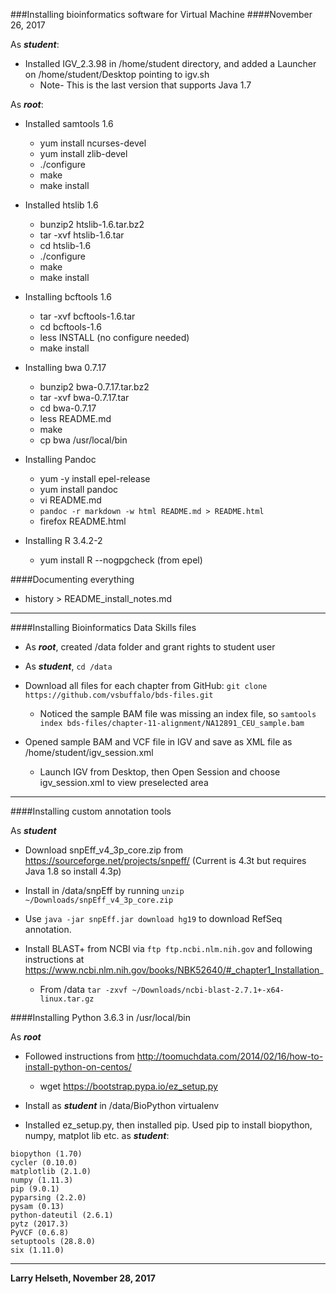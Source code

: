 ###Installing bioinformatics software for Virtual Machine
####November 26, 2017

As ***student***:

- Installed IGV_2.3.98 in /home/student directory, and added a Launcher on /home/student/Desktop pointing to igv.sh
    - Note- This is the last version that supports Java 1.7

As ***root***:

- Installed samtools 1.6   
   - yum install ncurses-devel
   - yum install zlib-devel
   - ./configure
   - make
   - make install
   
- Installed htslib 1.6
   - bunzip2 htslib-1.6.tar.bz2 
   - tar -xvf htslib-1.6.tar 
   - cd htslib-1.6
   - ./configure
   - make
   - make install
   
- Installing bcftools 1.6
   - tar -xvf bcftools-1.6.tar 
   - cd bcftools-1.6
   - less INSTALL (no configure needed)
   - make install
   
- Installing bwa 0.7.17
   - bunzip2 bwa-0.7.17.tar.bz2 
   - tar -xvf bwa-0.7.17.tar 
   - cd bwa-0.7.17
   - less README.md
   - make
   - cp bwa /usr/local/bin

- Installing Pandoc
   - yum -y install epel-release
   - yum install pandoc
   - vi README.md
   - `pandoc -r markdown -w html README.md > README.html`
   - firefox README.html

- Installing R 3.4.2-2
   - yum install R --nogpgcheck (from epel)
  
####Documenting everything

   - history > README_install_notes.md

---

####Installing Bioinformatics Data Skills files

- As ***root***, created /data folder and grant rights to student user

- As ***student***, `cd /data`

- Download all files for each chapter from GitHub:  `git clone https://github.com/vsbuffalo/bds-files.git`

   - Noticed the sample BAM file was missing an index file, so `samtools index bds-files/chapter-11-alignment/NA12891_CEU_sample.bam`

- Opened sample BAM and VCF file in IGV and save as XML file as /home/student/igv_session.xml

   - Launch IGV from Desktop, then Open Session and choose igv_session.xml to view preselected area

---

####Installing custom annotation tools

As ***student***

- Download snpEff_v4_3p_core.zip from https://sourceforge.net/projects/snpeff/ (Current is 4.3t but requires Java 1.8 so install 4.3p)

- Install in /data/snpEff by running `unzip ~/Downloads/snpEff_v4_3p_core.zip`

- Use `java -jar snpEff.jar download hg19` to download RefSeq annotation.

- Install BLAST+ from NCBI via `ftp ftp.ncbi.nlm.nih.gov` and following instructions at https://www.ncbi.nlm.nih.gov/books/NBK52640/#_chapter1_Installation_

   - From /data `tar -zxvf ~/Downloads/ncbi-blast-2.7.1+-x64-linux.tar.gz`

####Installing Python 3.6.3 in /usr/local/bin

As ***root***

- Followed instructions from http://toomuchdata.com/2014/02/16/how-to-install-python-on-centos/

   - wget https://bootstrap.pypa.io/ez_setup.py

- Install as ***student*** in /data/BioPython virtualenv

- Installed ez_setup.py, then installed pip.  Used pip to install biopython, numpy, matplot lib etc. as ***student***:

~~~
biopython (1.70)
cycler (0.10.0)
matplotlib (2.1.0)
numpy (1.11.3)
pip (9.0.1)
pyparsing (2.2.0)
pysam (0.13)
python-dateutil (2.6.1)
pytz (2017.3)
PyVCF (0.6.8)
setuptools (28.8.0)
six (1.11.0)
~~~

---

__Larry Helseth, November 28, 2017__
